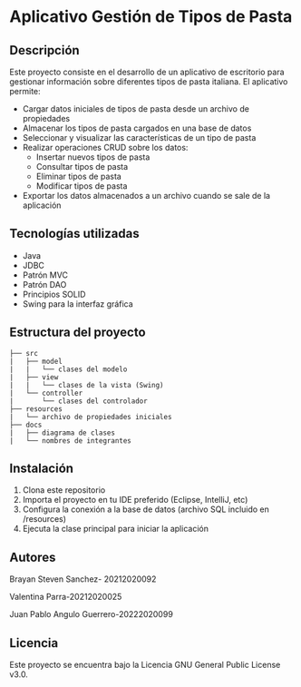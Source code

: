 
# Aplicativo Gestión de Tipos de Pasta

## Descripción

Este proyecto consiste en el desarrollo de un aplicativo de escritorio para gestionar información sobre diferentes tipos de pasta italiana. El aplicativo permite:

- Cargar datos iniciales de tipos de pasta desde un archivo de propiedades
- Almacenar los tipos de pasta cargados en una base de datos
- Seleccionar y visualizar las características de un tipo de pasta
- Realizar operaciones CRUD sobre los datos:
  - Insertar nuevos tipos de pasta
  - Consultar tipos de pasta
  - Eliminar tipos de pasta
  - Modificar tipos de pasta
- Exportar los datos almacenados a un archivo cuando se sale de la aplicación

## Tecnologías utilizadas

- Java 
- JDBC
- Patrón MVC
- Patrón DAO
- Principios SOLID
- Swing para la interfaz gráfica

## Estructura del proyecto

```
├── src
|   ├── model
|   |   └── clases del modelo  
|   ├── view 
|   |   └── clases de la vista (Swing)
|   └── controller
|       └── clases del controlador
├── resources
|   └── archivo de propiedades iniciales
├── docs
|   ├── diagrama de clases
|   └── nombres de integrantes
```

## Instalación

1. Clona este repositorio
2. Importa el proyecto en tu IDE preferido (Eclipse, IntelliJ, etc)
3. Configura la conexión a la base de datos (archivo SQL incluido en /resources)  
4. Ejecuta la clase principal para iniciar la aplicación

## Autores

Brayan Steven Sanchez- 20212020092

Valentina Parra-20212020025

Juan Pablo Angulo Guerrero-20222020099

## Licencia

Este proyecto se encuentra bajo la Licencia GNU General Public License v3.0.
